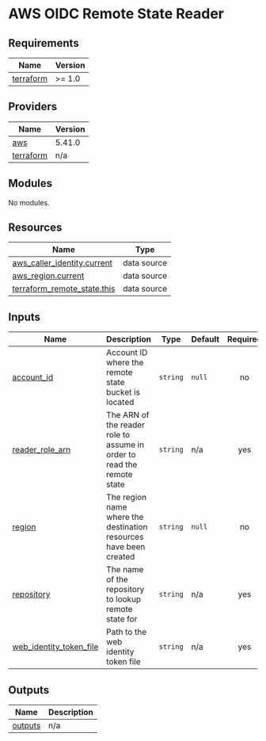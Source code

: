 # AWS OIDC Remote State Reader
## Requirements

| Name | Version |
|------|---------|
| <a name="requirement_terraform"></a> [terraform](#requirement\_terraform) | >= 1.0 |

## Providers

| Name | Version |
|------|---------|
| <a name="provider_aws"></a> [aws](#provider\_aws) | 5.41.0 |
| <a name="provider_terraform"></a> [terraform](#provider\_terraform) | n/a |

## Modules

No modules.

## Resources

| Name | Type |
|------|------|
| [aws_caller_identity.current](https://registry.terraform.io/providers/hashicorp/aws/latest/docs/data-sources/caller_identity) | data source |
| [aws_region.current](https://registry.terraform.io/providers/hashicorp/aws/latest/docs/data-sources/region) | data source |
| [terraform_remote_state.this](https://registry.terraform.io/providers/hashicorp/terraform/latest/docs/data-sources/remote_state) | data source |

## Inputs

| Name | Description | Type | Default | Required |
|------|-------------|------|---------|:--------:|
| <a name="input_account_id"></a> [account\_id](#input\_account\_id) | Account ID where the remote state bucket is located | `string` | `null` | no |
| <a name="input_reader_role_arn"></a> [reader\_role\_arn](#input\_reader\_role\_arn) | The ARN of the reader role to assume in order to read the remote state | `string` | n/a | yes |
| <a name="input_region"></a> [region](#input\_region) | The region name where the destination resources have been created | `string` | `null` | no |
| <a name="input_repository"></a> [repository](#input\_repository) | The name of the repository to lookup remote state for | `string` | n/a | yes |
| <a name="input_web_identity_token_file"></a> [web\_identity\_token\_file](#input\_web\_identity\_token\_file) | Path to the web identity token file | `string` | n/a | yes |

## Outputs

| Name | Description |
|------|-------------|
| <a name="output_outputs"></a> [outputs](#output\_outputs) | n/a |
